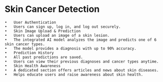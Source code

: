 # Skin Cancer Detection
	•	User Authentication
	•	Users can sign up, log in, and log out securely.
	•	Skin Image Upload & Prediction
	•	Users can upload an image of a skin lesion.
	•	The integrated AI model analyzes the image and predicts one of 6 skin cancer types.
	•	The model provides a diagnosis with up to 90% accuracy.
	•	Prediction History
	•	All past predictions are saved.
	•	Users can view their previous diagnoses and cancer types anytime.
	•	Skin Health Awareness
	•	A dedicated section offers articles and news about skin diseases.
	•	Helps educate users and raise awareness about skin health.
